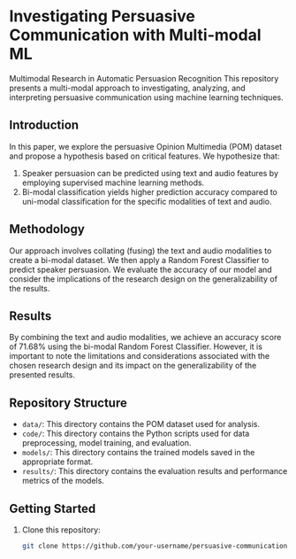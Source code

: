# Investigating Persuasive Communication with Multi-modal ML
Multimodal Research in Automatic Persuasion Recognition
This repository presents a multi-modal approach to investigating, analyzing, and interpreting persuasive communication using machine learning techniques.

## Introduction
In this paper, we explore the persuasive Opinion Multimedia (POM) dataset and propose a hypothesis based on critical features. We hypothesize that:

1. Speaker persuasion can be predicted using text and audio features by employing supervised machine learning methods.
2. Bi-modal classification yields higher prediction accuracy compared to uni-modal classification for the specific modalities of text and audio.

## Methodology
Our approach involves collating (fusing) the text and audio modalities to create a bi-modal dataset. We then apply a Random Forest Classifier to predict speaker persuasion. We evaluate the accuracy of our model and consider the implications of the research design on the generalizability of the results.

## Results
By combining the text and audio modalities, we achieve an accuracy score of 71.68% using the bi-modal Random Forest Classifier. However, it is important to note the limitations and considerations associated with the chosen research design and its impact on the generalizability of the presented results.

## Repository Structure
- `data/`: This directory contains the POM dataset used for analysis.
- `code/`: This directory contains the Python scripts used for data preprocessing, model training, and evaluation.
- `models/`: This directory contains the trained models saved in the appropriate format.
- `results/`: This directory contains the evaluation results and performance metrics of the models.

## Getting Started
1. Clone this repository:
   ```bash
   git clone https://github.com/your-username/persuasive-communication-analysis.git
